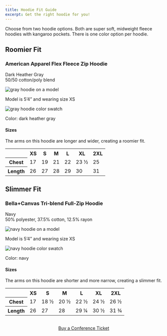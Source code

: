 ```yaml
---
title: Hoodie Fit Guide
excerpt: Get the right hoodie for you!
---
```

<div>Choose from two hoodie options. Both are super soft, midweight fleece hoodies with kangaroo pockets. There is one color option per hoodie.</div>
<div id="hoodie-fit">
    <div>
        <h2>Roomier Fit</h2>
        <h3>American Apparel Flex Fleece Zip Hoodie</h3>
        <p>Dark Heather Gray<br/>
        50/50 cotton/poly blend</p>
        <div><img src="/images/conf/modeled-gray.jpg" alt="gray hoodie on a model"/></div>
        <p>Model is 5’4” and wearing size XS</p>
        <div><img src="/images/conf/hoodie-color-gray.jpg" alt="gray hoodie color swatch"/></div>
        <p>Color: dark heather gray</p>
        <h4>Sizes</h4>
        <p>The arms on this hoodie are longer and wider, creating a roomier fit.</p>
        <table class="hoodie-sizing">
            <tr><th>&nbsp;</th><th>XS</th><th>S</th><th>M</th><th>L</th><th>XL</th><th>2XL</th></tr>
            <tr><th>Chest</th><td>17</td><td>19</td><td>21</td><td>22</td><td>23 ½</td><td>25</td></tr>
            <tr><th>Length</th><td>26</td><td>27</td><td>28</td><td>29</td><td>30</td><td>31</td></tr>
        </table>
    </div>
    <div>
        <h2>Slimmer Fit</h2>
        <h3>Bella+Canvas Tri-blend Full-Zip Hoodie</h3>
        <p>Navy<br/>
        50% polyester, 37.5% cotton, 12.5% rayon</p>
        <div><img src="/images/conf/modeled-navy.jpg" alt="navy hoodie on a model"/></div>
        <p>Model is 5’4” and wearing size XS</p>
        <div><img src="/images/conf/hoodie-color-navy.jpg" alt="navy hoodie color swatch"/></div>
        <p>Color: navy</p>
        <h4>Sizes</h4>
        <p>The arms on this hoodie are shorter and more narrow, creating a slimmer fit.</p>
        <table class="hoodie-sizing">
            <tr><th>&nbsp;</th><th>XS</th><th>S</th><th>M</th><th>L</th><th>XL</th><th>2XL</th></tr>
            <tr><th>Chest</th><td>17</td><td>18 ½</td><td>20 ½</td><td>22 ½</td><td>24 ½</td><td>26 ½</td></tr>
            <tr><th>Length</th><td>26</td><td>27</td><td>28</td><td>29 ¼</td><td>30 ½</td><td>31 ¾</td></tr>
        </table>
    </div>
</div>
<div style="width:100%;text-align:center;margin-top:32px;">
    <div class="cta"><a href="/tickets">Buy a Conference Ticket</a></div>
</div>